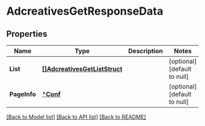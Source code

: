 # AdcreativesGetResponseData

## Properties
Name | Type | Description | Notes
------------ | ------------- | ------------- | -------------
**List** | [**[]AdcreativesGetListStruct**](AdcreativesGetListStruct.md) |  | [optional] [default to null]
**PageInfo** | [***Conf**](conf.md) |  | [optional] [default to null]

[[Back to Model list]](../README.md#documentation-for-models) [[Back to API list]](../README.md#documentation-for-api-endpoints) [[Back to README]](../README.md)


